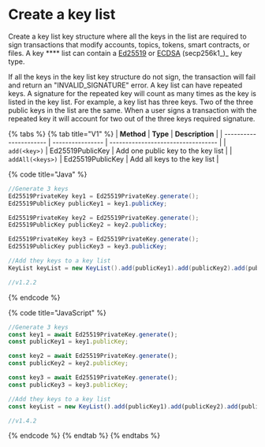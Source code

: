 # Create a key list

Create a key list key structure where all the keys in the list are required to sign transactions that modify accounts, topics, tokens, smart contracts, or files. A key \*\*\*\* list can contain a [Ed25519](../../../sdks/keys/generate-a-new-key-pair.md#ed25519) or [ECDSA](../../../sdks/keys/generate-a-new-key-pair.md#ecdsa-secp256k1) (secp256k1\_)\_ key type.

If all the keys in the key list key structure do not sign, the transaction will fail and return an "INVALID\_SIGNATURE" error. A key list can have repeated keys. A signature for the repeated key will count as many times as the key is listed in the key list. For example, a key list has three keys. Two of the three public keys in the list are the same. When a user signs a transaction with the repeated key it will account for two out of the three keys required signature.

{% tabs %}
{% tab title="V1" %}
| **Method**             | **Type**         | **Description**                    |
| ---------------------- | ---------------- | ---------------------------------- |
| `add(<key>)`     | Ed25519PublicKey | Add one public key to the key list |
| `addAll(<keys>)` | Ed25519PublicKey | Add all keys to the key list       |

{% code title="Java" %}
```java
//Generate 3 keys
Ed25519PrivateKey key1 = Ed25519PrivateKey.generate();
Ed25519PublicKey publicKey1 = key1.publicKey;

Ed25519PrivateKey key2 = Ed25519PrivateKey.generate();
Ed25519PublicKey publicKey2 = key2.publicKey;

Ed25519PrivateKey key3 = Ed25519PrivateKey.generate();
Ed25519PublicKey publicKey3 = key3.publicKey;

//Add they keys to a key list
KeyList keyList = new KeyList().add(publicKey1).add(publicKey2).add(publicKey3);

//v1.2.2
```
{% endcode %}

{% code title="JavaScript" %}
```javascript
//Generate 3 keys
const key1 = await Ed25519PrivateKey.generate();
const publicKey1 = key1.publicKey;

const key2 = await Ed25519PrivateKey.generate();
const publicKey2 = key2.publicKey;

const key3 = await Ed25519PrivateKey.generate();
const publicKey3 = key3.publicKey;

//Add they keys to a key list
const keyList = new KeyList().add(publicKey1).add(publicKey2).add(publicKey3);

//v1.4.2
```
{% endcode %}
{% endtab %}
{% endtabs %}
